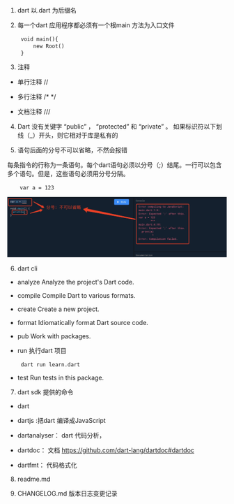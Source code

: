 1. dart 以.dart 为后缀名

2. 每一个dart 应用程序都必须有一个根main 方法为入口文件

        void main(){
            new Root()
        }

3. 注释

+ 单行注释 //

+ 多行注释 /*  */

+ 文档注释 /// 

4. Dart 没有关键字 “public” ， “protected” 和 “private” 。 如果标识符以下划线（_）开头，则它相对于库是私有的

5. 语句后面的分号不可以省略，不然会报错

每条指令的行称为一条语句。每个dart语句必须以分号（;）结尾。一行可以包含多个语句。但是，这些语句必须用分号分隔。

        var a = 123

![avartar](assets/fenhao.jpg)

6. dart cli

 + analyze   Analyze the project's Dart code.
 + compile   Compile Dart to various formats.
 + create    Create a new project.
 + format    Idiomatically format Dart source code.
 + pub       Work with packages.
 + run       执行dart 项目

        dart run learn.dart

 + test      Run tests in this package.

 7. dart sdk 提供的命令

 + dart

 + dartjs :把dart 编译成JavaScript

 + dartanalyser： dart 代码分析，

 + dartdoc： 文档 https://github.com/dart-lang/dartdoc#dartdoc

 + dartfmt： 代码格式化

 8. readme.md 

 9.  CHANGELOG.md 版本日志变更记录